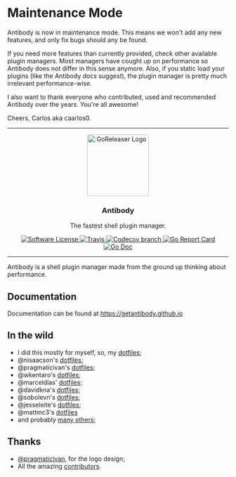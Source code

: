 # Maintenance Mode

Antibody is now in maintenance mode. This means we won't add any new features, and only
fix bugs should any be found.

If you need more features than currently provided, check other available plugin managers.
Most managers have cought up on performance so Antibody does not differ in this sense anymore.
Also, if you static load your plugins (like the Antibody docs suggest), the plugin manager is pretty much irrelevant performance-wise.

I also want to thank everyone who contributed, used and recommended Antibody over the years. You're all awesome!

Cheers,
Carlos aka caarlos0.

---

<p align="center">
  <img alt="GoReleaser Logo" src="logo.png" height="140" />
  <h3 align="center">Antibody</h3>
  <p align="center">The fastest shell plugin manager.</p>
  <p align="center">
    <a href="/LICENSE.md">
      <img alt="Software License" src="https://img.shields.io/badge/license-MIT-brightgreen.svg?style=flat-square">
    </a>
    <a href="https://travis-ci.org/getantibody/antibody">
       <img alt="Travis" src="https://img.shields.io/travis/getantibody/antibody/master.svg?style=flat-square">
    </a>
    <a href="https://codecov.io/gh/getantibody/antibody">
      <img alt="Codecov branch" src="https://img.shields.io/codecov/c/github/getantibody/antibody/master.svg?style=flat-square">
    </a>
    <a href="https://goreportcard.com/report/github.com/getantibody/antibody">
      <img alt="Go Report Card" src="https://goreportcard.com/badge/github.com/getantibody/antibody?style=flat-square">
    </a>
    <a href="http://godoc.org/github.com/getantibody/antibody">
      <img alt="Go Doc" src="https://img.shields.io/badge/godoc-reference-blue.svg?style=flat-square">
    </a>
  </p>
</p>

---

Antibody is a shell plugin manager made from the ground up thinking about
performance.

## Documentation

Documentation can be found at https://getantibody.github.io

## In the wild

- I did this mostly for myself, so, my [dotfiles](https://github.com/caarlos0/dotfiles);
- @nisaacson's [dotfiles](https://github.com/nisaacson/dotfiles);
- @pragmaticivan's [dotfiles](https://github.com/pragmaticivan/dotfiles);
- @wkentaro's [dotfiles](https://github.com/wkentaro/dotfiles);
- @marceldias' [dotfiles](https://github.com/marceldiass/dotfiles);
- @davidkna's [dotfiles](https://github.com/davidkna/dotfiles);
- @sobolevn's [dotfiles](https://github.com/sobolevn/dotfiles);
- @jesseleite's [dotfiles](https://github.com/jesseleite/dotfiles);
- @mattmc3's [dotfiles](https://github.com/mattmc3/zdotdir/tree/antibody)
- and probably [many others](https://github.com/search?q=antibody&type=Code);

## Thanks

- [@pragmaticivan](https://github.com/pragmaticivan), for the logo design;
- All the amazing [contributors](https://github.com/getantibody/antibody/graphs/contributors).
